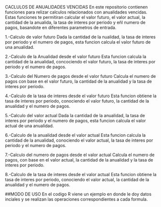 CACLULOS DE ANUALIDADES VENCIDAS
En este repositorio contienen funciones para relizar calculos relacionados con anualidades vencidas. Estas funciones te permitiran calcular el valor futuro, el valor actual, la cantidad de la anualida, la tasa de interes por periodo y eñl numero de pagos, basandote en diferentes parametros de entrada.

1.-Calculo de valor futuro
Dada la cantidad de la nualidad, la tasa de interes por periodo y el numero de pagos, esta funcion calcula el valor futuro de una anualidad.

2.-Calculo de la Anualidad desde el valor futuro
Esta funcion calcula la cantidad de la anualidad, concociendo el valor futuro, la tasa de interes por periodo y el numero de pagos.

3.-Calculo del Numero de pagos desde el valor futuro
Calcula el numero de pagos con base en el valor futuro, la cantidad de la anualidad y la tasa de interes por periodo.

4.-Calculo de la tasa de interes desde el valor futuro
Esta funcion obtiene la tasa de interes por periodo, conociendo el valor futuro, la cantidad de la anualidad y el numero de pagos.

5.-Calculo del valor actual
Dada la cantidad de la anualidad, la tasa de interes por periodo y el numero de pagos, esta funcion calcula el valor actual de una anualidad.

6.-Calculo de la anualidad desde el valor actual
Esta funcion calcula la cantidad de la anualidad, conociendo el valor actual, la tasa de interes por periodo y el numero de pagos.

7.-Calculo del numero de pagos desde el valor actual
Calcula el numero de pagos, con base en el valor actual, la cantidad de la anualidad y la tasa de interes por periodo.

8.-Calculo de la tasa de interes desde el valor actual
Esta funcion obtiene la tasa de interes por periodo, conociendo el valor actual, la cantidad de la anualidad y el numero de pagos.

##MODO DE USO
En el codigo R viene un ejemplo en donde le doy datos inciales y se realizan las operaciones correspondientes a cada formula.
